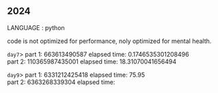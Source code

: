 ## 2024

LANGUAGE : python

code is not optimized for performance, noly optimized for mental health.

`day7`> part 1: 663613490587
elapsed time: 0.1746535301208496  
part 2: 110365987435001
elapsed time: 18.31070041656494

`day9`> part 1: 6331212425418
elapsed time: 75.95  
part 2: 6363268339304
elapsed time: 
